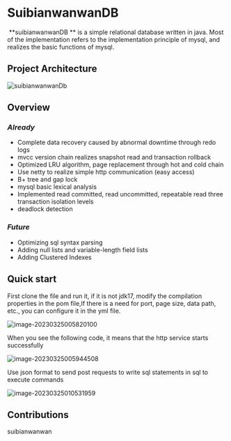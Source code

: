 # SuibianwanwanDB

​	**suibianwanwanDB ** is a simple relational database written in java. Most of the implementation refers to the implementation principle of mysql, and realizes the basic functions of mysql.

## Project Architecture

![suibianwanwanDb](C:\Users\admin\Desktop\suibianwanwanDb.png)

## Overview

### *Already*

* Complete data recovery caused by abnormal downtime through redo logs
* mvcc version chain realizes snapshot read and transaction rollback
* Optimized LRU algorithm, page replacement through hot and cold chain
* Use netty to realize simple http communication (easy access)
* B+ tree and gap lock
* mysql basic lexical analysis
* Implemented read committed, read uncommitted, repeatable read three transaction isolation levels
* deadlock detection

### *Future*

* Optimizing sql syntax parsing
* Adding null lists and variable-length field lists
* Adding Clustered Indexes



## Quick start

First clone the file and run it, if it is not jdk17, modify the compilation properties in the pom file,If there is a need for port, page size, data path, etc., you can configure it in the yml file.

![image-20230325005820100](C:\Users\admin\AppData\Roaming\Typora\typora-user-images\image-20230325005820100.png)

When you see the following code, it means that the http service starts successfully

![image-20230325005944508](C:\Users\admin\AppData\Roaming\Typora\typora-user-images\image-20230325005944508.png)

Use json format to send post requests to write sql statements in sql to execute commands

![image-20230325010531959](C:\Users\admin\AppData\Roaming\Typora\typora-user-images\image-20230325010531959.png)



## Contributions

suibianwanwan
